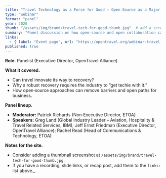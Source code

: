 ```yaml
---
title: "Travel Technology as a Force for Good — Open‑Source as a Major Opportunity"
type: "webinar"
format: "panel"
year: 2020
thumb: "/assets/img/brand/travel-tech-for-good-thumb.jpg"  # add a screenshot here (optional)
summary: "Panel discussion on how open‑source and open collaboration can accelerate travel’s recovery and innovation."
links:
  - { label: "Event page", url: "https://opentravel.org/webinar-travel-technology-as-a-force-for-good-open-source-a-major-opportunity/" }
published: true
---
```


**Role.** Panelist (Executive Director, OpenTravel Alliance).

**What it covered.**
- Can travel innovate its way to recovery?
- Why a robust recovery requires the industry to “get techie with it.”
- How open‑source approaches can remove barriers and open paths for business.

**Panel lineup.**
- **Moderator:** Patrick Richards (Non‑Executive Director, ETOA)  
- **Speakers:** Greg Land (Global Industry Leader – Aviation, Hospitality & Travel Related Services, IBM); Jeff Ernst Friedman (Executive Director, OpenTravel Alliance); Rachel Read (Head of Communications & Technology, ETOA)

**Notes for the site.**
- Consider adding a thumbnail screenshot at `/assets/img/brand/travel-tech-for-good-thumb.jpg`.
- If you have a recording, slide links, or recap post, add them to the `links:` list above._
